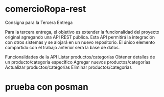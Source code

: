 # comercioRopa-rest
Consigna para la Tercera Entrega

Para la tercera entrega, el objetivo es extender la funcionalidad del proyecto original agregando una API REST pública. Esta API permitirá la integración con otros sistemas y se alojará en un nuevo repositorio. El único elemento compartido con el trabajo anterior será la base de datos.

Funcionalidades de la API
Listar productos/categorías
Obtener detalles de un producto/categoría específico
Agregar nuevos productos/categorías
Actualizar productos/categorías
Eliminar productos/categorías

# prueba con posman
